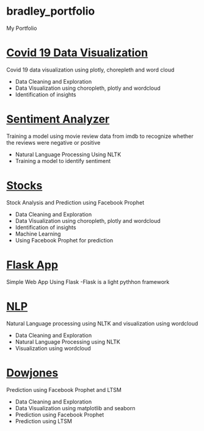 # bradley_portfolio
My Portfolio

# [Covid 19 Data Visualization](https://github.com/chenane88/Covid-19-Data-Visualization)
 Covid 19 data visualization using plotly, chorepleth and word cloud
 - Data Cleaning and Exploration
 - Data Visualization using choropleth, plotly and wordcloud
 - Identification of insights
 
 
# [Sentiment Analyzer](https://github.com/chenane88/Sentiment-Analyzer)
 Training a model using movie review data from imdb to recognize whether the reviews were negative or positive
 - Natural Language Processing Using NLTK
 - Training a model to identify sentiment
 
# [Stocks](https://github.com/chenane88/Stocks)
 Stock Analysis and Prediction using Facebook Prophet
 - Data Cleaning and Exploration
 - Data Visualization using choropleth, plotly and wordcloud
 - Identification of insights
 - Machine Learning
 - Using Facebook Prophet for prediction
 
# [Flask App](https://github.com/chenane88/Flask-App)
 Simple Web App Using Flask
 -Flask is a light pythhon framework
 
# [NLP](https://github.com/chenane88/NLP)
 Natural Language processing using NLTK and visualization using wordcloud
 - Data Cleaning and Exploration
 - Natural Language Processing using NLTK
 - Visualization using wordcloud

# [Dowjones](https://github.com/chenane88/Dowjones)
 Prediction using Facebook Prophet and LTSM
  - Data Cleaning and Exploration
 - Data Visualization using matplotlib and seaborn
 - Prediction using Facebook Prophet
 - Prediction using LTSM
 
